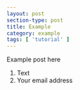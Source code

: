 ```yaml
---
layout: post
section-type: post
title: Example
category: example
tags: [ 'tutorial' ]
---
```


Example post here

<ol>
  <li>Text</li>
  <li>Your email address</li>
</ol>
